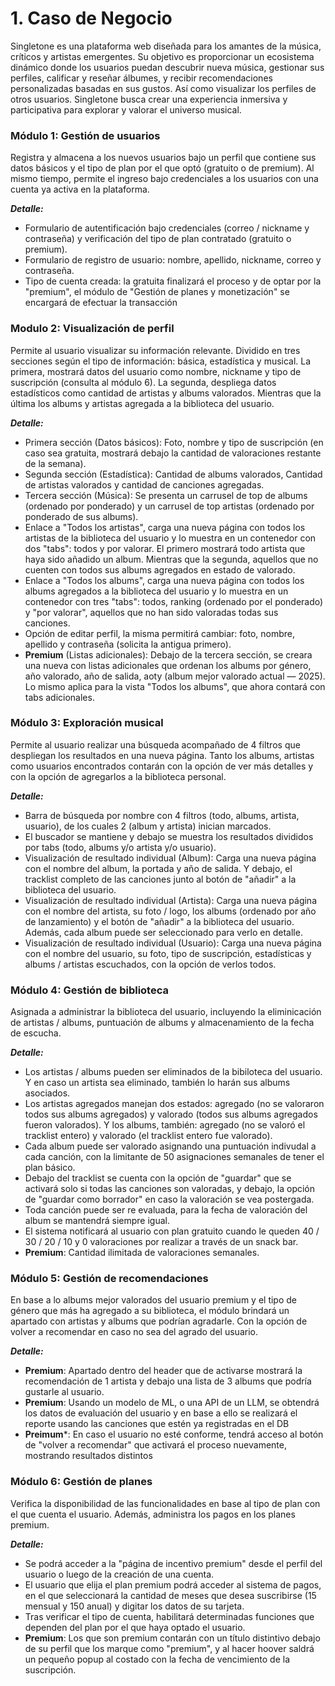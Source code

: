 # 1. Caso de Negocio

Singletone es una plataforma web diseñada para los amantes de la música, críticos y artistas emergentes. Su objetivo es proporcionar un ecosistema dinámico donde los usuarios puedan descubrir nueva música, gestionar sus perfiles, calificar y reseñar álbumes, y recibir recomendaciones personalizadas basadas en sus gustos. Así como visualizar los perfiles de otros usuarios. Singletone busca crear una experiencia inmersiva y participativa para explorar y valorar el universo musical.

### Módulo 1: Gestión de usuarios
Registra y almacena a los nuevos usuarios bajo un perfil que contiene sus datos básicos y el tipo de plan por el que optó (gratuito o de premium). Al mismo tiempo, permite el ingreso bajo credenciales a los usuarios con una cuenta ya activa en la plataforma.

***Detalle:***
- Formulario de autentificación bajo credenciales (correo / nickname y contraseña) y verificación del tipo de plan contratado (gratuito o premium).
- Formulario de registro de usuario: nombre, apellido, nickname, correo y contraseña.
- Tipo de cuenta creada: la gratuita finalizará el proceso y de optar por la "premium", el módulo de "Gestión de planes y monetización" se encargará de efectuar la transacción

### Modulo 2: Visualización de perfil
Permite al usuario visualizar su información relevante. Dividido en tres secciones según el tipo de información: básica, estadística y musical. La primera, mostrará datos del usuario como nombre, nickname y tipo de suscripción (consulta al módulo 6). La segunda, despliega datos estadísticos como cantidad de artistas y albums valorados. Mientras que la última los albums y artistas agregada a la biblioteca del usuario.

***Detalle:***
- Primera sección (Datos básicos): Foto, nombre y tipo de suscripción (en caso sea gratuita, mostrará debajo la cantidad de valoraciones restante de la semana).
- Segunda sección (Estadística): Cantidad de albums valorados, Cantidad de artistas valorados y cantidad de canciones agregadas.
- Tercera sección (Música): Se presenta un carrusel de top de albums (ordenado por ponderado) y un carrusel de top artistas (ordenado por ponderado de sus albums).
-  Enlace a "Todos los artistas", carga una nueva página con todos los artistas de la biblioteca del usuario y lo muestra en un contenedor con dos "tabs": todos y por valorar. El primero mostrará todo artista que haya sido añadido un album. Mientras que la segunda, aquellos que no cuenten con todos sus albums agregados en estado de valorado.
- Enlace a "Todos los albums", carga una nueva página con todos los albums agregados a la biblioteca del usuario y lo muestra en un contenedor con tres "tabs": todos, ranking (ordenado por el ponderado) y "por valorar", aquellos que no han sido valoradas todas sus canciones.
- Opción de editar perfil, la misma permitirá cambiar: foto, nombre, apellido y contraseña (solicita la antigua primero).
- **Premium** (Listas adicionales): Debajo de la tercera sección, se creara una nueva con listas adicionales que ordenan los albums por género, año valorado, año de salida, aoty (album mejor valorado actual — 2025). Lo mismo aplica para la vista "Todos los albums", que ahora contará con tabs adicionales.

### Módulo 3: Exploración musical
Permite al usuario realizar una búsqueda acompañado de 4 filtros que despliegan los resultados en una nueva página. Tanto los albums, artistas como usuarios encontrados contarán con la opción de ver más detalles y con la opción de agregarlos a la biblioteca personal.

***Detalle:***
- Barra de búsqueda por nombre con 4 filtros (todo, albums, artista, usuario), de los cuales 2 (album y artista) inician marcados.
- El buscador se mantiene y debajo se muestra los resultados divididos por tabs (todo, albums y/o artista y/o usuario).
- Visualización de resultado individual (Album): Carga una nueva página con el nombre del album, la portada y año de salida. Y debajo, el tracklist completo de las canciones junto al botón de "añadir" a la biblioteca del usuario.
- Visualización de resultado individual (Artista): Carga una nueva página con el nombre del artista, su foto / logo, los albums (ordenado por año de lanzamiento) y el botón de "añadir" a la biblioteca del usuario. Además, cada album puede ser seleccionado para verlo en detalle.
- Visualización de resultado individual (Usuario): Carga una nueva página con el nombre del usuario, su foto, tipo de suscripción, estadísticas y albums / artistas escuchados, con la opción de verlos todos.

### Módulo 4: Gestión de biblioteca
Asignada a administrar la biblioteca del usuario, incluyendo la eliminicación de artistas / albums, puntuación de albums y almacenamiento de la fecha de escucha.

***Detalle:***
- Los artistas / albums pueden ser eliminados de la bibiloteca del usuario. Y en caso un artista sea eliminado, también lo harán sus albums asociados.
- Los artistas agregados manejan dos estados: agregado (no se valoraron todos sus albums agregados) y valorado (todos sus albums agregados fueron valorados). Y los albums, también: agregado (no se valoró el tracklist entero) y valorado (el tracklist entero fue valorado).
- Cada album puede ser valorado asignando una puntuación indivudal a cada canción, con la limitante de 50 asignaciones semanales de tener el plan básico.
- Debajo del tracklist se cuenta con la opción de "guardar" que se activará solo si todas las canciones son valoradas, y debajo, la opción de "guardar como borrador" en caso la valoración se vea postergada.
- Toda canción puede ser re evaluada, para la fecha de valoración del album se mantendrá siempre igual.
- El sistema notificará al usuario con plan gratuito cuando le queden 40 / 30 / 20 / 10 y 0 valoraciones por realizar a través de un snack bar.
- **Premium**: Cantidad ilimitada de valoraciones semanales.

### Módulo 5: Gestión de recomendaciones
En base a lo albums mejor valorados del usuario premium y el tipo de género que más ha agregado a su biblioteca, el módulo brindará un apartado con artistas y albums que podrían agradarle. Con la opción de volver a recomendar en caso no sea del agrado del usuario.

***Detalle:***
- **Premium**: Apartado dentro del header que de activarse mostrará la recomendación de 1 artista y debajo una lista de 3 albums que podría gustarle al usuario.
- **Premium**: Usando un modelo de ML, o una API de un LLM, se obtendrá los datos de evaluación del usuario y en base a ello se realizará el reporte usando las canciones que estén ya registradas en el DB
- **Preimum***: En caso el usuario no esté conforme, tendrá acceso al botón de "volver a recomendar" que activará el proceso nuevamente, mostrando resultados distintos


###  Módulo 6: Gestión de planes
Verifica la disponibilidad de las funcionalidades en base al tipo de plan con el que cuenta el usuario. Además, administra los pagos en los planes premium.

***Detalle:***
- Se podrá acceder a la "página de incentivo premium" desde el perfil del usuario o luego de la creación de una cuenta.
- El usuario que elija el plan premium podrá acceder al sistema de pagos, en el que seleccionará la cantidad de meses que desea suscribirse (15 mensual y 150 anual) y digitar los datos de su tarjeta.
- Tras verificar el tipo de cuenta, habilitará determinadas funciones que dependen del plan por el que haya optado el usuario.
- **Premium**: Los que son premium contarán con un título distintivo debajo de su perfil que los marque como "premium", y al hacer hoover saldrá un pequeño popup al costado con la fecha de vencimiento de la suscripción.
